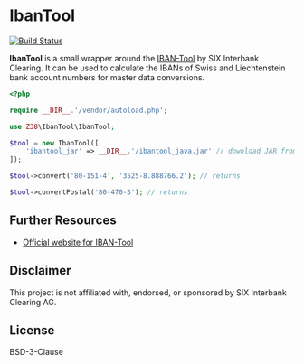IbanTool
========

[![Build Status](https://travis-ci.org/z38/ibantool.svg?branch=master)](https://travis-ci.org/z38/ibantool)

**IbanTool** is a small wrapper around the [IBAN-Tool][1] by SIX Interbank Clearing. It can be used to calculate the IBANs of Swiss and Liechtenstein bank account numbers for master data conversions.

```php
<?php

require __DIR__.'/vendor/autoload.php';

use Z38\IbanTool\IbanTool;

$tool = new IbanTool([
    'ibantool_jar' => __DIR__.'/ibantool_java.jar' // download JAR from the official website
]);

$tool->convert('80-151-4', '3525-8.888766.2'); // returns 

$tool->convertPostal('80-470-3'); // returns 
```

Further Resources
-----------------

 * [Official website for IBAN-Tool][1]

Disclaimer
----------

This project is not affiliated with, endorsed, or sponsored by SIX Interbank Clearing AG.

License
-------

BSD-3-Clause

[1]: http://www.six-interbank-clearing.com/en/home/standardization/iban/iban-tool.html

